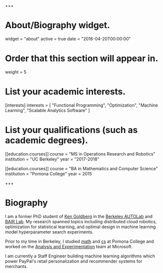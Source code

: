 +++
# About/Biography widget.
widget = "about"
active = true
date = "2016-04-20T00:00:00"

# Order that this section will appear in.
weight = 5

# List your academic interests.
[interests]
  interests = [
    "Functional Programming",
    "Optimization",
    "Machine Learning",
    "Scalable Analytics Software"
  ]

# List your qualifications (such as academic degrees).
[[education.courses]]
  course = "MS in Operations Research and Robotics"
  institution = "UC Berkeley"
  year = "2017-2018"


[[education.courses]]
  course = "BA in Mathematics and Computer Science"
  institution = "Pomona College"
  year = 2015
 
+++

# Biography

I am a former PhD student of [Ken Goldberg](http://goldberg.berkeley.edu/) in the [Berkeley AUTOLab](http://autolab.berkeley.edu/) and [BAIR Lab](https://bair.berkeley.edu/). My research spanned topics including distributed cloud robotics, optimization for statistical learning, and optimal design in machine learning model hyperparameter search experiments.

Prior to my time in Berkeley, I studied [math](https://www.pomona.edu/academics/departments/mathematics)
and [cs](https://www.pomona.edu/academics/departments/computer-science) at Pomona College and worked
on the [Analysis and Experimentation](http://exp-platform.com/) team at Microsoft.

I am currently a Staff Engineer building machine learning algorithms which power PayPal's retail personalization and recommender systems for merchants.
